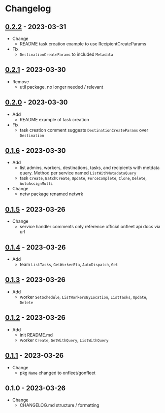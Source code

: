 # Changelog

## [0.2.2](https://github.com/onfleet/gonfleet/compare/v0.2.1...v0.2.2) - 2023-03-31
* Change
    * README task creation example to use RecipientCreateParams
* Fix
    * `DestinationCreateParams` to included `Metadata`

## [0.2.1](https://github.com/onfleet/gonfleet/compare/v0.2.0...v0.2.1) - 2023-03-30
* Remove
    * util package. no longer needed / relevant

## [0.2.0](https://github.com/onfleet/gonfleet/compare/v0.1.6...v0.2.0) - 2023-03-30
* Add
    * README example of task creation
* Fix
    * task creation comment suggests `DestinationCreateParams` over `Destination`

## [0.1.6](https://github.com/onfleet/gonfleet/compare/v0.1.5...v0.1.6) - 2023-03-30
* Add
    * list admins, workers, destinations, tasks, and recipients with metdata query. Method per service named `ListWithMetadataQuery`
    * task `Create`, `BatchCreate`, `Update`, `ForceComplete`, `Clone`, `Delete`, `AutoAssignMulti`
* Change
    * netw package renamed netwrk

## [0.1.5](https://github.com/onfleet/gonfleet/compare/v0.1.4...v0.1.5) - 2023-03-26
* Change
    * service handler comments only reference official onfleet api docs via url

## [0.1.4](https://github.com/onfleet/gonfleet/compare/v0.1.3...v0.1.4) - 2023-03-26
* Add
    * team `ListTasks`, `GetWorkerEta`, `AutoDispatch`, `Get`

## [0.1.3](https://github.com/onfleet/gonfleet/compare/v0.1.2...v0.1.3) - 2023-03-26
* Add
    * worker `SetSchedule`, `ListWorkersByLocation`, `ListTasks`, `Update`, `Delete`

## [0.1.2](https://github.com/onfleet/gonfleet/compare/v0.1.1...v0.1.2) - 2023-03-26
* Add
    * init README.md
    * worker `Create`, `GetWithQuery`, `ListWithQuery`

## [0.1.1](https://github.com/onfleet/gonfleet/compare/v0.1.0...v0.1.1) - 2023-03-26
* Change
    * pkg `Name` changed to onfleet/gonfleet 

## 0.1.0 - 2023-03-26
* Change
    * CHANGELOG.md structure / formatting
